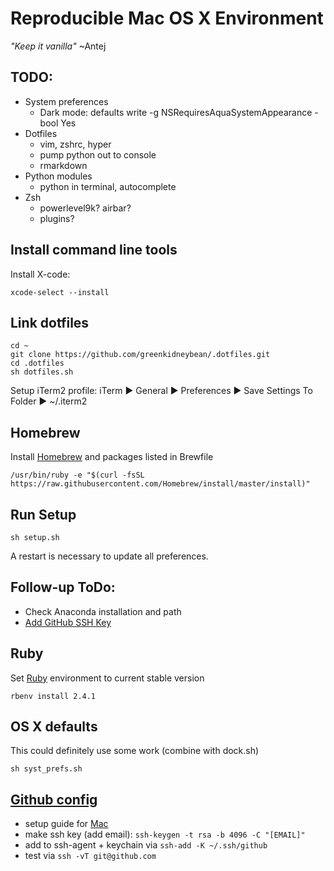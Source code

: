 # Reproducible Mac OS X Environment
_"Keep it vanilla"_ ~Antej

## TODO:
* System preferences
    * Dark mode: defaults write -g NSRequiresAquaSystemAppearance -bool Yes
* Dotfiles
    * vim, zshrc, hyper
    * pump python out to console
    * rmarkdown
* Python modules
    * python in terminal, autocomplete
* Zsh
    * powerlevel9k? airbar?
    * plugins?

## Install command line tools

Install X-code:

    xcode-select --install

## Link dotfiles

```
cd ~
git clone https://github.com/greenkidneybean/.dotfiles.git
cd .dotfiles
sh dotfiles.sh
```

Setup iTerm2 profile: iTerm ▶ General ▶ Preferences ▶ Save Settings To Folder ▶ ~/.iterm2

## Homebrew

Install [Homebrew](https://brew.sh/) and packages listed in Brewfile

`/usr/bin/ruby -e "$(curl -fsSL https://raw.githubusercontent.com/Homebrew/install/master/install)"`

## Run Setup

`sh setup.sh`

A restart is necessary to update all preferences.

## Follow-up ToDo:
- Check Anaconda installation and path
- [Add GitHub SSH Key](https://help.github.com/articles/generating-a-new-ssh-key-and-adding-it-to-the-ssh-agent/)

## Ruby

Set [Ruby](https://www.ruby-lang.org/en/downloads/) environment to current stable version

    rbenv install 2.4.1

## OS X defaults

This could definitely use some work (combine with dock.sh)

    sh syst_prefs.sh

## [Github config](https://help.github.com/articles/adding-a-new-ssh-key-to-your-github-account/)
   * setup guide for [Mac](http://burnedpixel.com/blog/setting-up-git-and-github-on-your-mac/)
   * make ssh key (add email): `ssh-keygen -t rsa -b 4096 -C "[EMAIL]"`
   * add to ssh-agent + keychain via `ssh-add -K ~/.ssh/github`
   * test via `ssh -vT git@github.com`
